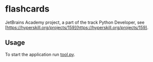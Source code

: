 # flashcards
JetBrains Academy project, a part of the track Python Developer, see [https://hyperskill.org/projects/159](https://hyperskill.org/projects/159).

## Usage
To start the application run [tool.py](https://github.com/KasparJohannesSchneider/flashcards/blob/main/tool.py).

